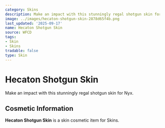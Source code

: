 ```yaml
---
category: Skins
description: Make an impact with this stunningly regal shotgun skin for Nyx.
image: ../images/hecaton-shotgun-skin-2878d65f4b.png
last_updated: '2025-09-17'
name: Hecaton Shotgun Skin
source: WFCD
tags:
- Skin
- Skins
tradable: false
type: Skin
---
```


# Hecaton Shotgun Skin

Make an impact with this stunningly regal shotgun skin for Nyx.

## Cosmetic Information

**Hecaton Shotgun Skin** is a skin cosmetic item for Skins.

